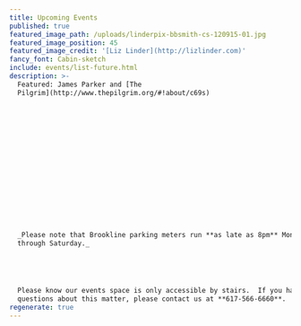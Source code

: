 ```yaml
---
title: Upcoming Events
published: true
featured_image_path: /uploads/linderpix-bbsmith-cs-120915-01.jpg
featured_image_position: 45
featured_image_credit: '[Liz Linder](http://lizlinder.com)'
fancy_font: Cabin-sketch
include: events/list-future.html
description: >-
  Featured: James Parker and [The
  Pilgrim](http://www.thepilgrim.org/#!about/c69s)

















  _Please note that Brookline parking meters run **as late as 8pm** Monday
  through Saturday._





  Please know our events space is only accessible by stairs.  If you have any
  questions about this matter, please contact us at **617-566-6660**.
regenerate: true
---
```


